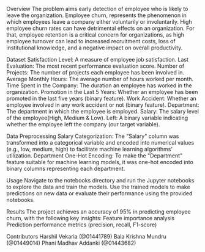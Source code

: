 Overview
The problem aims early detection of employee who is likely to leave the organization.
Employee churn, represents the phenomenon in which employees leave a company either voluntarily or involuntarily. 
High employee churn rates can have detrimental effects on an organization.
For that, employee retention is a critical concern for organizations, as high employee turnover can lead to increased recruitment costs, loss of institutional knowledge, and a negative impact on overall productivity.

Dataset
Satisfaction Level: A measure of employee job satisfaction.
Last Evaluation: The most recent performance evaluation score.
Number of Projects: The number of projects each employee has been involved in.
Average Monthly Hours: The average number of hours worked per month.
Time Spent in the Company: The duration an employee has worked in the organization.
Promotion in the Last 5 Years: Whether an employee has been promoted in the last five years (binary feature).
Work Accident: Whether an employee involved in any work accident or not (binary feature).
Department: The department in which the employee is employed.
Salary: The salary level of the employee(High, Medium & Low).
Left: A binary variable indicating whether the employee left the company (our target variable).

Data Preprocessing
Salary Categorization: The "Salary" column was transformed into a categorical variable and encoded into numerical values (e.g., low, medium, high) to facilitate machine learning algorithms' utilization.
Department One-Hot Encoding: To make the "Department" feature suitable for machine learning models, it was one-hot encoded into binary columns representing each department.

Usage
Navigate to the notebooks directory and run the Jupyter notebooks to explore the data and train the models.
Use the trained models to make predictions on new data or evaluate their performance using the provided notebooks.

Results
The project achieves an accuracy of 95% in predicting employee churn, with the following key insights:
Feature importance analysis
Prediction performance metrics (precision, recall, F1-score)

Contributors
Harshil Vekaria (@01441789)
Bala Krishna Mundru (@01449014)
Phani Madhav Addanki (@01443682)

